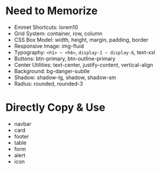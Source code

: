 # Need to Memorize

- Emmet Shortcuts: lorem10
- Grid System: container, row, column
- CSS Box Model: width, height, margin, padding, border
- Responsive Image: img-fluid
- Typography: `<h1> ~ <h6>`, `display-1 ~ display-6`, text-xxl
- Buttons: btn-primary, btn-outline-primary
- Center Utilities: text-center, justify-content, vertical-align
- Background: bg-danger-subtle
- Shadow: shadow-lg, shadow, shadow-sm
- Radius: rounded, rounded-3

# Directly Copy & Use

- navbar
- card
- footer
- table
- form
- alert
- icon
